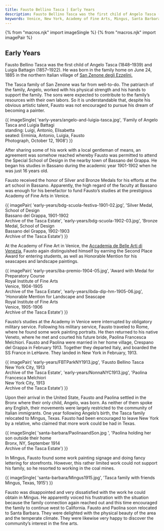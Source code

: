 ```yaml
---
title: Fausto Bellino Tasca | Early Years
description: Fausto Bellino Tasca was the first child of Angelo Tasca (1848-1939) and Luigia Battagin (1857-1922). He was born in the family home on June 24, 1885 in the northern Italian village of San Zenone degli Ezzelini.
keywords: Venice, New York, Academy of Fine Arts, Mingus, Santa Barbara
---
```

{% from "macros.njk" import imageSingle %}
{% from "macros.njk" import imagePair %}

## Early Years

Fausto Bellino Tasca was the first child of Angelo Tasca (1848&#8211;1939) and Luigia Battagin (1857&#8211;1922). He was born in the family home on June 24, 1885 in the northern Italian village of <a href="https://en.wikipedia.org/wiki/San_Zenone_degli_Ezzelini" target="_blank">San Zenone degli Ezzelini.</a>

The Tasca family of San Zenone was far from well-to-do. The patriarch of the family, Angelo, worked with his physical strength and his hands to support the family. The sons were expected to contribute to the family’s resources with their own labors. So it is understandable that, despite his obvious artistic talent, Fausto was not encouraged to pursue his dream of becoming a painter.

{{ imageSingle(
'early-years/angelo-and-luigia-tasca.jpg',
'Family of Angelo Tasca and Luigia Battagi<br>standing: Luigi, Antonio, Elisabetta<br>seated: Erminia, Antonio, Luigia, Fausto<br>Photograph, October 12, 1908')
}}

After sharing some of his work with a local gentleman of means, an agreement was somehow reached whereby Fausto was permitted to attend the Special School of Design in the nearby town of Bassano del Grappa. He began his studies in Bassano during the academic year 1901-1902 when he was just 16 years old.

Fausto received the honor of Silver and Bronze Medals for his efforts at the art school in Bassano. Apparently, the high regard of the faculty at Bassano was enough for his benefactor to fund Fausto’s studies at the prestigious Academy of Fine Arts in Venice.

{{ imagePair(
'early-years/bdg-scuola-festiva-1901-02.jpg',
'Silver Medal, School of Design<br>Bassano del Grappa, 1901-1902<br>Archive of the Tasca Estate',
'early-years/bdg-scuola-1902-03.jpg',
'Bronze Medal, School of Design<br>Bassano del Grappa, 1902-1903<br>Archive of the Tasca Estate')
}}

At the Academy of Fine Art in Venice, the <a href="https://www.accademiavenezia.it/" target="_blank">Accademia de Belle Arti di Venezia</a>, Fausto again distinguished himself by earning the Second Place Award for entering students, as well as Honorable Mention for his seascapes and landscape paintings.

{{ imagePair(
'early-years/iba-premio-1904-05.jpg',
'Award with Medal for Preparatory Course<br>Royal Institute of Fine Arts<br>Venice, 1904-1905<br>Archive of the Tasca Estate',
'early-years/ibda-dip-hm-1905-06.jpg',
'Honorable Mention for Landscape and Seascape<br>Royal Institute of Fine Arts<br>Venice, 1905-1906<br>Archive of the Tasca Estate')
}}

Fausto’s studies at the Academy in Venice were interrupted by obligatory military service. Following his military service, Fausto traveled to Rome, where he found some work painting portraits. He then returned to his native Veneto, where he met and courted his future bride, Paolina Francesca Melchiori. Fausto and Paolina were married in her home village, Crespano del Grappa in February 1913. Together they departed Italy, and boarded the SS France in LeHavre. They landed in New York in February, 1913.

{{ imagePair(
'early-years/FBTParkNY1913.jpg',
'Fausto Bellino Tasca<br>New York City, 1913<br>Archive of the Tasca Estate',
'early-years/NonnaNYC1913.jpg',
'Paolina Francesca Melchiori<br>New York City, 1913<br>Archive of the Tasca Estate')
}}

Upon their arrival in the United State, Fausto and Paolina settled in the Bronx where their only child, Angelo, was born. As neither of them spoke any English, their movements were largely restricted to the community of Italian immigrants. One year following Angelo’s birth, the Tasca family relocated to Mingus, Texas. Fausto had been encouraged to leave New York by a relative, who claimed that more work could be had in Texas.

{{ imageSingle(
'santa-barbara/PaolinaandSon.jpg ',
'Paolina holding her son outside their home<br>Bronx, NY, September 1914<br>Archive of the Tasca Estate')
}}

In Mingus, Fausto found some work painting signage and doing fancy lettering for storefronts. However, this rather limited work could not support his family, so he resorted to working in the coal mines.

{{ imageSingle(
'santa-barbara/Mingus1915.jpg',
'Tasca family with friends<br>Mingus, Texas, 1915')
}}

Fausto was disappointed and very dissatisfied with the work he could obtain in Mingus. He apparently voiced his frustration with the situation because the family connection again reached out and this time encouraged the family to continue west to California. Fausto and Paolina soon relocated to Santa Barbara. They were delighted with the physical beauty of the area and the temperate climate. They were likewise very happy to discover the community’s interest in the fine arts.
